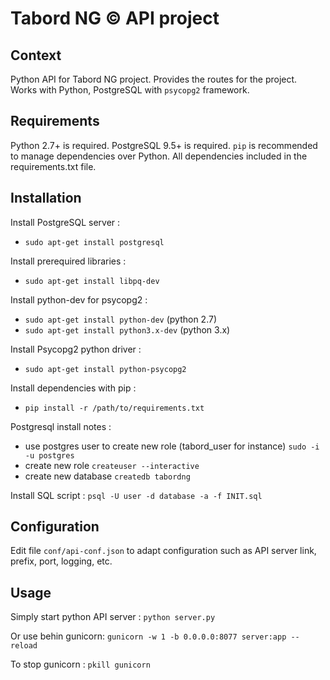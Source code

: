 Tabord NG &copy; API project
===================

## Context
Python API for Tabord NG project. Provides the routes for the project. Works with Python, PostgreSQL with `psycopg2` framework. 

## Requirements
Python 2.7+ is required.
PostgreSQL 9.5+ is required.
`pip` is recommended to manage dependencies over Python.
All dependencies included in the requirements.txt file.

## Installation
Install PostgreSQL server :
- `sudo apt-get install postgresql`

Install prerequired libraries :
- `sudo apt-get install libpq-dev`

Install python-dev for psycopg2 :
- `sudo apt-get install python-dev` (python 2.7)
- `sudo apt-get install python3.x-dev` (python 3.x)

Install Psycopg2 python driver :
- `sudo apt-get install python-psycopg2`

Install dependencies with pip :
- `pip install -r /path/to/requirements.txt`

Postgresql install notes :
- use postgres user to create new role (tabord_user for instance)
`sudo -i -u postgres`
- create new role 
`createuser --interactive`
- create new database
`createdb tabordng`

Install SQL script :
`psql -U user -d database -a -f INIT.sql`

## Configuration
Edit file `conf/api-conf.json` to adapt configuration such as API server link, prefix, port, logging, etc.

## Usage
Simply start python API server :
`python server.py`

Or use behin gunicorn:
`gunicorn -w 1 -b 0.0.0.0:8077 server:app --reload`

To stop gunicorn : 
`pkill gunicorn`
